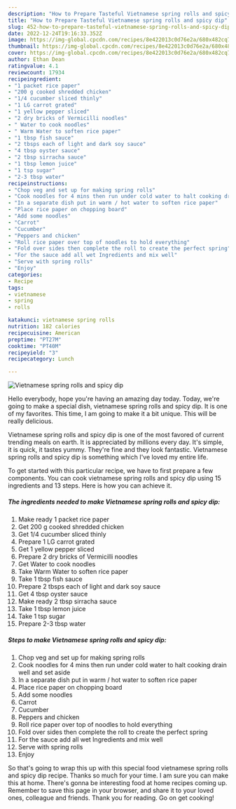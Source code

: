 ```yaml
---
description: "How to Prepare Tasteful Vietnamese spring rolls and spicy dip"
title: "How to Prepare Tasteful Vietnamese spring rolls and spicy dip"
slug: 452-how-to-prepare-tasteful-vietnamese-spring-rolls-and-spicy-dip
date: 2022-12-24T19:16:33.352Z
image: https://img-global.cpcdn.com/recipes/8e422013c0d76e2a/680x482cq70/vietnamese-spring-rolls-and-spicy-dip-recipe-main-photo.jpg
thumbnail: https://img-global.cpcdn.com/recipes/8e422013c0d76e2a/680x482cq70/vietnamese-spring-rolls-and-spicy-dip-recipe-main-photo.jpg
cover: https://img-global.cpcdn.com/recipes/8e422013c0d76e2a/680x482cq70/vietnamese-spring-rolls-and-spicy-dip-recipe-main-photo.jpg
author: Ethan Dean
ratingvalue: 4.1
reviewcount: 17934
recipeingredient:
- "1 packet rice paper"
- "200 g cooked shredded chicken"
- "1/4 cucumber sliced thinly"
- "1 LG carrot grated"
- "1 yellow pepper sliced"
- "2 dry bricks of Vermicilli noodles"
- " Water to cook noodles"
- " Warm Water to soften rice paper"
- "1 tbsp fish sauce"
- "2 tbsps each of light and dark soy sauce"
- "4 tbsp oyster sauce"
- "2 tbsp sirracha sauce"
- "1 tbsp lemon juice"
- "1 tsp sugar"
- "2-3 tbsp water"
recipeinstructions:
- "Chop veg and set up for making spring rolls"
- "Cook noodles for 4 mins then run under cold water to halt cooking drain well and set aside"
- "In a separate dish put in warm / hot water to soften rice paper"
- "Place rice paper on chopping board"
- "Add some noodles"
- "Carrot"
- "Cucumber"
- "Peppers and chicken"
- "Roll rice paper over top of noodles to hold everything"
- "Fold over sides then complete the roll to create the perfect spring"
- "For the sauce add all wet Ingredients and mix well"
- "Serve with spring rolls"
- "Enjoy"
categories:
- Recipe
tags:
- vietnamese
- spring
- rolls

katakunci: vietnamese spring rolls 
nutrition: 182 calories
recipecuisine: American
preptime: "PT27M"
cooktime: "PT40M"
recipeyield: "3"
recipecategory: Lunch

---
```



![Vietnamese spring rolls and spicy dip](https://img-global.cpcdn.com/recipes/8e422013c0d76e2a/680x482cq70/vietnamese-spring-rolls-and-spicy-dip-recipe-main-photo.jpg)

Hello everybody, hope you're having an amazing day today. Today, we're going to make a special dish, vietnamese spring rolls and spicy dip. It is one of my favorites. This time, I am going to make it a bit unique. This will be really delicious.

Vietnamese spring rolls and spicy dip is one of the most favored of current trending meals on earth. It is appreciated by millions every day. It's simple, it is quick, it tastes yummy. They're fine and they look fantastic. Vietnamese spring rolls and spicy dip is something which I've loved my entire life.




To get started with this particular recipe, we have to first prepare a few components. You can cook vietnamese spring rolls and spicy dip using 15 ingredients and 13 steps. Here is how you can achieve it.

<!--inarticleads1-->

##### The ingredients needed to make Vietnamese spring rolls and spicy dip:

1. Make ready 1 packet rice paper
1. Get 200 g cooked shredded chicken
1. Get 1/4 cucumber sliced thinly
1. Prepare 1 LG carrot grated
1. Get 1 yellow pepper sliced
1. Prepare 2 dry bricks of Vermicilli noodles
1. Get  Water to cook noodles
1. Take  Warm Water to soften rice paper
1. Take 1 tbsp fish sauce
1. Prepare 2 tbsps each of light and dark soy sauce
1. Get 4 tbsp oyster sauce
1. Make ready 2 tbsp sirracha sauce
1. Take 1 tbsp lemon juice
1. Take 1 tsp sugar
1. Prepare 2-3 tbsp water




<!--inarticleads2-->

##### Steps to make Vietnamese spring rolls and spicy dip:

1. Chop veg and set up for making spring rolls
1. Cook noodles for 4 mins then run under cold water to halt cooking drain well and set aside
1. In a separate dish put in warm / hot water to soften rice paper
1. Place rice paper on chopping board
1. Add some noodles
1. Carrot
1. Cucumber
1. Peppers and chicken
1. Roll rice paper over top of noodles to hold everything
1. Fold over sides then complete the roll to create the perfect spring
1. For the sauce add all wet Ingredients and mix well
1. Serve with spring rolls
1. Enjoy




So that's going to wrap this up with this special food vietnamese spring rolls and spicy dip recipe. Thanks so much for your time. I am sure you can make this at home. There's gonna be interesting food at home recipes coming up. Remember to save this page in your browser, and share it to your loved ones, colleague and friends. Thank you for reading. Go on get cooking!
